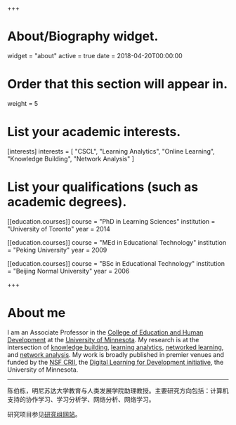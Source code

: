 +++
# About/Biography widget.
widget = "about"
active = true
date = 2018-04-20T00:00:00

# Order that this section will appear in.
weight = 5

# List your academic interests.
[interests]
  interests = [
    "CSCL",
    "Learning Analytics",
    "Online Learning",
    "Knowledge Building",
    "Network Analysis"
  ]

# List your qualifications (such as academic degrees).
[[education.courses]]
  course = "PhD in Learning Sciences"
  institution = "University of Toronto"
  year = 2014

[[education.courses]]
  course = "MEd in Educational Technology"
  institution = "Peking University"
  year = 2009

[[education.courses]]
  course = "BSc in Educational Technology"
  institution = "Beijing Normal University"
  year = 2006
 
+++

# About me

I am an Associate Professor in the [College of Education and Human Development](http://www.cehd.umn.edu/) at the [University of Minnesota](https://twin-cities.umn.edu/). My research is at the intersection of [knowledge building](https://en.wikipedia.org/wiki/Knowledge_building), [learning analytics](https://en.wikipedia.org/wiki/Learning_analytics), [networked learning](https://en.wikipedia.org/wiki/Networked_learning), and [network analysis](https://en.wikipedia.org/wiki/Network_science). My work is broadly published in premier venues and funded by the [NSF CRII](https://www.nsf.gov/awardsearch/showAward?AWD_ID=1657009), the [Digital Learning for Development initiative](http://dl4d.org/), the University of Minnesota.

<hr>

陈伯栋，明尼苏达大学教育与人类发展学院助理教授。主要研究方向包括：计算机支持的协作学习、学习分析学、网络分析、网络学习。

研究项目参见[研究组网站](https://colig.github.io/research/)。
